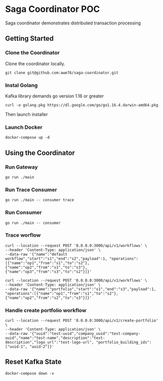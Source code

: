# Saga Coordinator POC
Saga coordinator demonstrates distributed transaction processing

## Getting Started
### Clone the Coordinator
Clone the coordinator locally.
```shell
git clone git@github.com:awe76/saga-coordinator.git
```

### Instal Golang
Kafka library demands go version 1.16 or greater
```shell
curl -o golang.pkg https://dl.google.com/go/go1.16.4.darwin-amd64.pkg
```
Then launch installer

### Launch Docker
```shell
docker-compose up -d
```

## Using the Coordinator
### Run Gateway
```shell
go run ./main
```

### Run Trace Consumer
```shell
go run ./main -- consumer trace
```

### Run Consumer
```shell
go run ./main -- consumer
```

### Trace worflow
```shell
curl --location --request POST '0.0.0.0:3000/api/v1/workflows' \
--header 'Content-Type: application/json' \
--data-raw '{"name":"default workflow","start":"s1","end":"s2","payload":1, "operations":[{"name":"op1","from":"s1","to":"s2"},{"name":"op2","from":"s1","to":"s3"},{"name":"op3","from":"s3","to":"s2"}]}'
```

```shell
curl --location --request POST '0.0.0.0:3000/api/v1/workflows' \
--header 'Content-Type: application/json' \
--data-raw '{"name":"portfolio","start":"s1","end":"s3","payload":1, "operations":[{"name":"op1","from":"s1","to":"s2"},{"name":"op2","from":"s2","to":"s3"}]}'
```

### Handle create portfolio workflow
```shell
curl --location --request POST '0.0.0.0:3000/api/v1/create-portfolio' \
--header 'Content-Type: application/json' \
--data-raw '{"uuid":"test-uuid","company_uuid":"test-company-uuid","name":"test-name","description":"test-description","logo_url":"test-logo-url", "portfolio_building_ids":["uuid-1", "uuid-2"]}'
```

## Reset Kafka State
 ```shell
 docker-compose down -v
 ```

